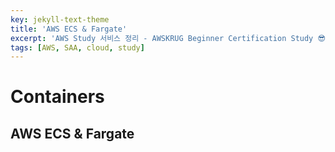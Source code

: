 ```yaml
---
key: jekyll-text-theme
title: 'AWS ECS & Fargate'
excerpt: 'AWS Study 서비스 정리 - AWSKRUG Beginner Certification Study 😎'
tags: [AWS, SAA, cloud, study] 
---
```



# Containers

## AWS ECS & Fargate